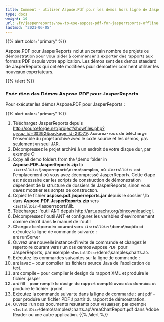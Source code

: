 ```yaml
---
title: Comment - utiliser Aspose.Pdf pour les démos hors ligne de JasperReports
type: docs
weight: 10
url: /fr/jasperreports/how-to-use-aspose-pdf-for-jasperreports-offline-demos/
lastmod: "2021-06-05"
---
```


{{% alert color="primary" %}}

Aspose.PDF pour JasperReports inclut un certain nombre de projets de démonstration pour vous aider à commencer à exporter des rapports aux formats PDF depuis votre application. Les démos sont des démos standard de JasperReports qui ont été modifiées pour démontrer comment utiliser les nouveaux exportateurs.

{{% /alert %}}
### **Exécution des Démos Aspose.PDF pour JasperReports**
Pour exécuter les démos Aspose.PDF pour JasperReports :

{{% alert color="primary" %}}

1. Téléchargez JasperReports depuis <http://sourceforge.net/project/showfiles.php?group_id=36382&package_id=28579>. Assurez-vous de télécharger l'ensemble du projet archivé avec le code source et les démos, pas seulement un seul JAR.
2. Décompressez le projet archivé à un endroit de votre disque dur, par exemple C:\.
3. Copy all demo folders from the \demo folder in **Aspose.PDF.JasperReports.zip** to ```<InstallDir>```\jasperreports\demo\samples, où ```<InstallDir>``` est l'emplacement où vous avez décompressé JasperReports. Cette étape est nécessaire car les scripts de construction de démonstration dépendent de la structure de dossiers de JasperReports, sinon vous devez modifier les scripts de construction.  
4. Copiez le fichier **aspose.pdf.jasperreports.jar** depuis le dossier \lib dans **Aspose.PDF.JasperReports.zip** vers ```<InstallDir>```\jasperreports\lib.  
5. Téléchargez l'outil ANT depuis <http://ant.apache.org/bindownload.cgi>.  
6. Décompressez l'outil ANT et configurez les variables d'environnement comme décrit dans le manuel de l'outil.  
7. Changez le répertoire courant vers ```<InstallDir>```\demo\hsqldb et exécutez la ligne de commande suivante :  
   ant runServer  
8. Ouvrez une nouvelle instance d'invite de commande et changez le répertoire courant vers l'un des démos Aspose.PDF pour JasperReports, par exemple ```<InstallDir>```\demo\samples\charts.ap.  
9. Exécutez les commandes suivantes sur la ligne de commande :  
10. ant javac – pour compiler les fichiers source Java de l'application de test.
11. ant compile – pour compiler le design du rapport XML et produire le fichier .jasper
12. ant fill – pour remplir le design de rapport compilé avec des données et produire le fichier .jrprint
13. Exécutez la commande suivante dans la ligne de commande :
   ant pdf – pour produire un fichier PDF à partir du rapport de démonstration.
14. Ouvrez l'un des documents résultants pour visualiser, par exemple ```<InstallDir>```\demo\samples\charts.ap\AreaChartReport.pdf dans Adobe Reader ou une autre application.
{{% /alert %}}

